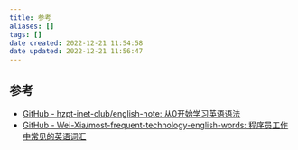 ```yaml
---
title: 参考
aliases: []
tags: []
date created: 2022-12-21 11:54:58
date updated: 2022-12-21 11:56:47
---
```


## 参考

- [GitHub - hzpt-inet-club/english-note: 从0开始学习英语语法](https://github.com/hzpt-inet-club/english-note)
- [GitHub - Wei-Xia/most-frequent-technology-english-words: 程序员工作中常见的英语词汇](https://github.com/Wei-Xia/most-frequent-technology-english-words)
